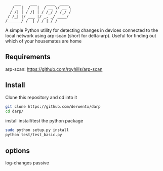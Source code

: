 ```
    ___    ___    ____  ____
   /   |  /   |  / __ \/ __ \
  / /| | / /| | / /_/ / /_/ /
 / /_| |/ ___ |/ _, _/ ____/
/______/_/  |_/_/ |_/_/      
```

A simple Python utility for detecting changes in devices connected to the local network using arp-scan (short for delta-arp).
Useful for finding out which of your housemates are home

Requirements
----

arp-scan: https://github.com/royhills/arp-scan

Install
----

Clone this repository and cd into it

```bash
git clone https://github.com/derwentx/darp
cd darp/

```

install install/test the python package

```bash
sudo python setup.py install
python test/test_basic.py
```

options
----

log-changes
passive
